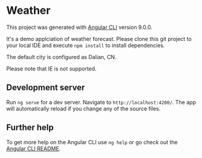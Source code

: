 # Weather

This project was generated with [Angular CLI](https://github.com/angular/angular-cli) version 9.0.0.

It's a demo applciation of weather forecast. Please clone this git project to your local IDE and execute  `npm install` to install dependencies.

The default city is configured as Dalian, CN.

Please note that IE is not supported.

## Development server

Run `ng serve` for a dev server. Navigate to `http://localhost:4200/`. The app will automatically reload if you change any of the source files.

## Further help

To get more help on the Angular CLI use `ng help` or go check out the [Angular CLI README](https://github.com/angular/angular-cli/blob/master/README.md).
